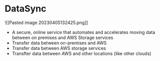 # DataSync
![[Pasted image 20230405132425.png]]
- A secure, online service that automates and accelerates moving data between on premises and AWS Storage services
- Transfer data between on-premises and AWS
- Transfer data between AWS storage services
- Transfter data between AWS and other locations (like other clouds)